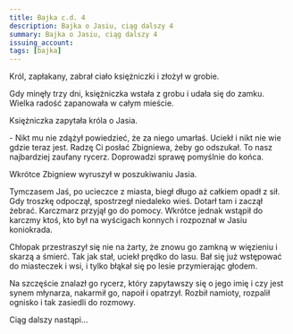 ```yaml
---
title: Bajka c.d. 4
description: Bajka o Jasiu, ciąg dalszy 4
summary: Bajka o Jasiu, ciąg dalszy 4
issuing_account: 
tags: [bajka]
---
```


Król, zapłakany, zabrał ciało księżniczki i złożył w grobie.

Gdy minęły trzy dni, księżniczka wstała z grobu i udała się do zamku. Wielka radość zapanowała w całym mieście.

Księżniczka zapytała króla o Jasia.

\- Nikt mu nie zdążył powiedzieć, że za niego umarłaś. Uciekł i nikt nie wie gdzie teraz jest. Radzę Ci posłać Zbigniewa, żeby go odszukał. To nasz najbardziej zaufany rycerz. Doprowadzi sprawę pomyślnie do końca. 

Wkrótce Zbigniew wyruszył w poszukiwaniu Jasia. 

Tymczasem Jaś, po ucieczce z miasta, biegł długo aż całkiem opadł z sił. Gdy troszkę odpoczął, spostrzegł niedaleko wieś. Dotarł tam i zaczął żebrać. Karczmarz przyjął go do pomocy. Wkrótce jednak wstąpił do karczmy ktoś, kto był na wyścigach konnych i rozpoznał w Jasiu koniokrada.

Chłopak przestraszył się nie na żarty, że znowu go zamkną w więzieniu i skarzą a śmierć. Tak jak stał, uciekł prędko do lasu. Bał się już wstępować do miasteczek i wsi, i tylko błąkał się po lesie przymierając głodem. 

Na szczęście znalazł go rycerz, który zapytawszy się o jego imię i czy jest synem młynarza, nakarmił go, napoił i opatrzył. Rozbił namioty, rozpalił ognisko i tak zasiedli do rozmowy.

Ciąg dalszy nastąpi...
